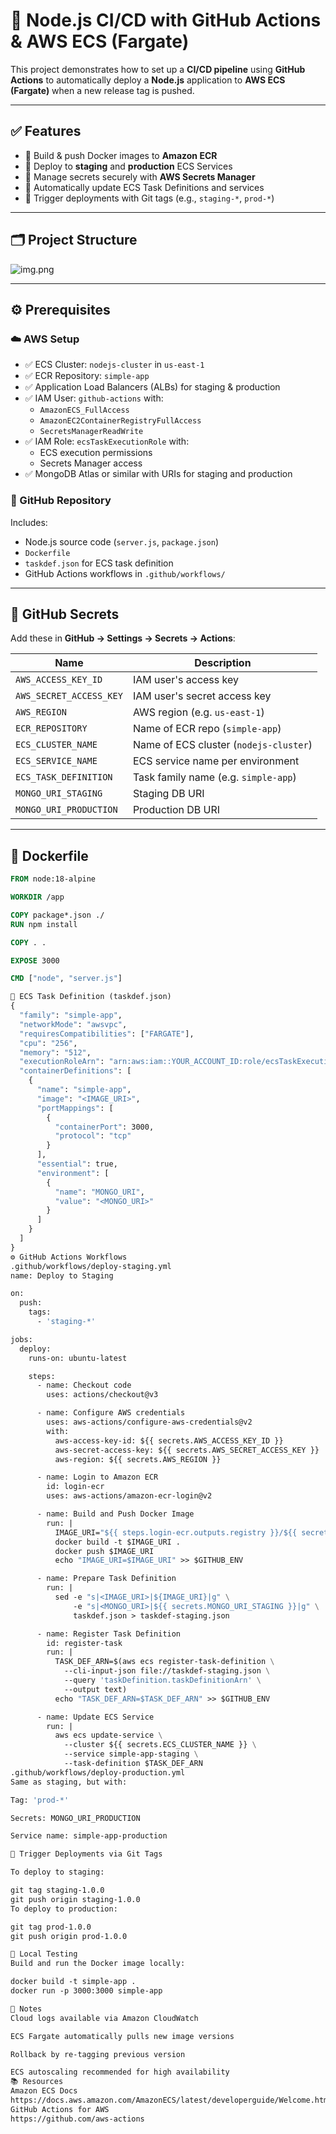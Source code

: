 # 🚀 Node.js CI/CD with GitHub Actions & AWS ECS (Fargate)

This project demonstrates how to set up a **CI/CD pipeline** using **GitHub Actions** to automatically deploy a **Node.js** application to **AWS ECS (Fargate)** when a new release tag is pushed.

---

## ✅ Features

- 🐳 Build & push Docker images to **Amazon ECR**
- 🚀 Deploy to **staging** and **production** ECS Services
- 🔐 Manage secrets securely with **AWS Secrets Manager**
- 🔄 Automatically update ECS Task Definitions and services
- 🔧 Trigger deployments with Git tags (e.g., `staging-*`, `prod-*`)

---

## 🗂 Project Structure

![img.png](img.png)


---

## ⚙️ Prerequisites

### ☁️ AWS Setup

- ✅ ECS Cluster: `nodejs-cluster` in `us-east-1`
- ✅ ECR Repository: `simple-app`
- ✅ Application Load Balancers (ALBs) for staging & production
- ✅ IAM User: `github-actions` with:
    - `AmazonECS_FullAccess`
    - `AmazonEC2ContainerRegistryFullAccess`
    - `SecretsManagerReadWrite`
- ✅ IAM Role: `ecsTaskExecutionRole` with:
    - ECS execution permissions
    - Secrets Manager access
- ✅ MongoDB Atlas or similar with URIs for staging and production

### 🐙 GitHub Repository

Includes:
- Node.js source code (`server.js`, `package.json`)
- `Dockerfile`
- `taskdef.json` for ECS task definition
- GitHub Actions workflows in `.github/workflows/`

---

## 🔐 GitHub Secrets

Add these in **GitHub → Settings → Secrets → Actions**:

| Name                    | Description                            |
|-------------------------|----------------------------------------|
| `AWS_ACCESS_KEY_ID`     | IAM user's access key                  |
| `AWS_SECRET_ACCESS_KEY` | IAM user's secret access key           |
| `AWS_REGION`            | AWS region (e.g. `us-east-1`)          |
| `ECR_REPOSITORY`        | Name of ECR repo (`simple-app`)        |
| `ECS_CLUSTER_NAME`      | Name of ECS cluster (`nodejs-cluster`) |
| `ECS_SERVICE_NAME`      | ECS service name per environment       |
| `ECS_TASK_DEFINITION`   | Task family name (e.g. `simple-app`)   |
| `MONGO_URI_STAGING`     | Staging DB URI                         |
| `MONGO_URI_PRODUCTION`  | Production DB URI                      |

---

## 🐳 Dockerfile

```dockerfile
FROM node:18-alpine

WORKDIR /app

COPY package*.json ./
RUN npm install

COPY . .

EXPOSE 3000

CMD ["node", "server.js"]

📄 ECS Task Definition (taskdef.json)
{
  "family": "simple-app",
  "networkMode": "awsvpc",
  "requiresCompatibilities": ["FARGATE"],
  "cpu": "256",
  "memory": "512",
  "executionRoleArn": "arn:aws:iam::YOUR_ACCOUNT_ID:role/ecsTaskExecutionRole",
  "containerDefinitions": [
    {
      "name": "simple-app",
      "image": "<IMAGE_URI>",
      "portMappings": [
        {
          "containerPort": 3000,
          "protocol": "tcp"
        }
      ],
      "essential": true,
      "environment": [
        {
          "name": "MONGO_URI",
          "value": "<MONGO_URI>"
        }
      ]
    }
  ]
}
⚙️ GitHub Actions Workflows
.github/workflows/deploy-staging.yml
name: Deploy to Staging

on:
  push:
    tags:
      - 'staging-*'

jobs:
  deploy:
    runs-on: ubuntu-latest

    steps:
      - name: Checkout code
        uses: actions/checkout@v3

      - name: Configure AWS credentials
        uses: aws-actions/configure-aws-credentials@v2
        with:
          aws-access-key-id: ${{ secrets.AWS_ACCESS_KEY_ID }}
          aws-secret-access-key: ${{ secrets.AWS_SECRET_ACCESS_KEY }}
          aws-region: ${{ secrets.AWS_REGION }}

      - name: Login to Amazon ECR
        id: login-ecr
        uses: aws-actions/amazon-ecr-login@v2

      - name: Build and Push Docker Image
        run: |
          IMAGE_URI="${{ steps.login-ecr.outputs.registry }}/${{ secrets.ECR_REPOSITORY }}:staging-${GITHUB_SHA}"
          docker build -t $IMAGE_URI .
          docker push $IMAGE_URI
          echo "IMAGE_URI=$IMAGE_URI" >> $GITHUB_ENV

      - name: Prepare Task Definition
        run: |
          sed -e "s|<IMAGE_URI>|${IMAGE_URI}|g" \
              -e "s|<MONGO_URI>|${{ secrets.MONGO_URI_STAGING }}|g" \
              taskdef.json > taskdef-staging.json

      - name: Register Task Definition
        id: register-task
        run: |
          TASK_DEF_ARN=$(aws ecs register-task-definition \
            --cli-input-json file://taskdef-staging.json \
            --query 'taskDefinition.taskDefinitionArn' \
            --output text)
          echo "TASK_DEF_ARN=$TASK_DEF_ARN" >> $GITHUB_ENV

      - name: Update ECS Service
        run: |
          aws ecs update-service \
            --cluster ${{ secrets.ECS_CLUSTER_NAME }} \
            --service simple-app-staging \
            --task-definition $TASK_DEF_ARN
.github/workflows/deploy-production.yml
Same as staging, but with:

Tag: 'prod-*'

Secrets: MONGO_URI_PRODUCTION

Service name: simple-app-production

🚀 Trigger Deployments via Git Tags

To deploy to staging:

git tag staging-1.0.0
git push origin staging-1.0.0
To deploy to production:

git tag prod-1.0.0
git push origin prod-1.0.0

🧪 Local Testing
Build and run the Docker image locally:

docker build -t simple-app .
docker run -p 3000:3000 simple-app

📝 Notes
Cloud logs available via Amazon CloudWatch

ECS Fargate automatically pulls new image versions

Rollback by re-tagging previous version

ECS autoscaling recommended for high availability
📚 Resources
Amazon ECS Docs
https://docs.aws.amazon.com/AmazonECS/latest/developerguide/Welcome.html
GitHub Actions for AWS
https://github.com/aws-actions